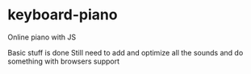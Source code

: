 # keyboard-piano
Online piano with JS

Basic stuff is done
Still need to add and optimize all the sounds and do something with browsers support
